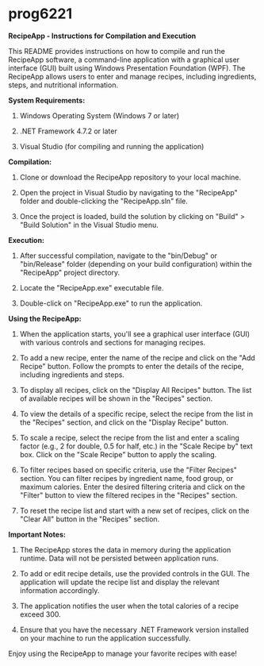 # prog6221
**RecipeApp - Instructions for Compilation and Execution** 

  

This README provides instructions on how to compile and run the RecipeApp software, a command-line application with a graphical user interface (GUI) built using Windows Presentation Foundation (WPF). The RecipeApp allows users to enter and manage recipes, including ingredients, steps, and nutritional information. 

  

**System Requirements:** 

1. Windows Operating System (Windows 7 or later) 

2. .NET Framework 4.7.2 or later 

3. Visual Studio (for compiling and running the application) 

  

**Compilation:** 

1. Clone or download the RecipeApp repository to your local machine. 

2. Open the project in Visual Studio by navigating to the "RecipeApp" folder and double-clicking the "RecipeApp.sln" file. 

3. Once the project is loaded, build the solution by clicking on "Build" > "Build Solution" in the Visual Studio menu. 

  

**Execution:** 

1. After successful compilation, navigate to the "bin/Debug" or "bin/Release" folder (depending on your build configuration) within the "RecipeApp" project directory. 

2. Locate the "RecipeApp.exe" executable file. 

3. Double-click on "RecipeApp.exe" to run the application. 

  

**Using the RecipeApp:** 

1. When the application starts, you'll see a graphical user interface (GUI) with various controls and sections for managing recipes. 

2. To add a new recipe, enter the name of the recipe and click on the "Add Recipe" button. Follow the prompts to enter the details of the recipe, including ingredients and steps. 

3. To display all recipes, click on the "Display All Recipes" button. The list of available recipes will be shown in the "Recipes" section. 

4. To view the details of a specific recipe, select the recipe from the list in the "Recipes" section, and click on the "Display Recipe" button. 

5. To scale a recipe, select the recipe from the list and enter a scaling factor (e.g., 2 for double, 0.5 for half, etc.) in the "Scale Recipe by" text box. Click on the "Scale Recipe" button to apply the scaling. 

6. To filter recipes based on specific criteria, use the "Filter Recipes" section. You can filter recipes by ingredient name, food group, or maximum calories. Enter the desired filtering criteria and click on the "Filter" button to view the filtered recipes in the "Recipes" section. 

7. To reset the recipe list and start with a new set of recipes, click on the "Clear All" button in the "Recipes" section. 

  

**Important Notes:** 

1. The RecipeApp stores the data in memory during the application runtime. Data will not be persisted between application runs. 

2. To add or edit recipe details, use the provided controls in the GUI. The application will update the recipe list and display the relevant information accordingly. 

3. The application notifies the user when the total calories of a recipe exceed 300. 

4. Ensure that you have the necessary .NET Framework version installed on your machine to run the application successfully. 

  

Enjoy using the RecipeApp to manage your favorite recipes with ease! 
